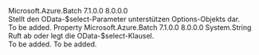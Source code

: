 <Type Name="IODataSelect" FullName="Microsoft.Azure.Batch.Protocol.Models.IODataSelect">
  <TypeSignature Language="C#" Value="public interface IODataSelect" />
  <TypeSignature Language="ILAsm" Value=".class public interface auto ansi abstract IODataSelect" />
  <TypeSignature Language="DocId" Value="T:Microsoft.Azure.Batch.Protocol.Models.IODataSelect" />
  <TypeSignature Language="VB.NET" Value="Public Interface IODataSelect" />
  <TypeSignature Language="F#" Value="type IODataSelect = interface" />
  <AssemblyInfo>
    <AssemblyName>Microsoft.Azure.Batch</AssemblyName>
    <AssemblyVersion>7.1.0.0</AssemblyVersion>
    <AssemblyVersion>8.0.0.0</AssemblyVersion>
  </AssemblyInfo>
  <Interfaces />
  <Docs>
    <summary>
            Stellt den OData-$select-Parameter unterstützen Options-Objekts dar.
            </summary>
    <remarks>To be added.</remarks>
  </Docs>
  <Members>
    <Member MemberName="Select">
      <MemberSignature Language="C#" Value="public string Select { get; set; }" />
      <MemberSignature Language="ILAsm" Value=".property instance string Select" />
      <MemberSignature Language="DocId" Value="P:Microsoft.Azure.Batch.Protocol.Models.IODataSelect.Select" />
      <MemberSignature Language="VB.NET" Value="Public Property Select As String" />
      <MemberSignature Language="F#" Value="member this.Select : string with get, set" Usage="Microsoft.Azure.Batch.Protocol.Models.IODataSelect.Select" />
      <MemberType>Property</MemberType>
      <AssemblyInfo>
        <AssemblyName>Microsoft.Azure.Batch</AssemblyName>
        <AssemblyVersion>7.1.0.0</AssemblyVersion>
        <AssemblyVersion>8.0.0.0</AssemblyVersion>
      </AssemblyInfo>
      <ReturnValue>
        <ReturnType>System.String</ReturnType>
      </ReturnValue>
      <Docs>
        <summary>
            Ruft ab oder legt die OData-$select-Klausel.
            </summary>
        <value>To be added.</value>
        <remarks>To be added.</remarks>
      </Docs>
    </Member>
  </Members>
</Type>